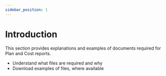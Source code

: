 ```yaml
---
sidebar_position: 1
---
```


# Introduction

This section provides explanations and examples of documents required for Plan and Cost reports.

-   Understand what files are required and why
-   Download examples of files, where available
